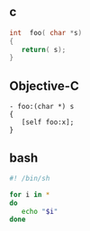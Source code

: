 ## c

```c
int  foo( char *s)
{
   return( s);
}
```

## Objective-C

<!-- objective-c doesn't work -->
```objc
- foo:(char *) s
{
   [self foo:x];
}
```

## bash

```bash
#! /bin/sh

for i in *
do
   echo "$i"
done
```
